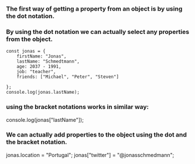 ### The first way of getting a property from an object is by using the dot notation.
### By using the dot notation we can actually select any properties from the object.
```
const jonas = {
    firstName: "Jonas",
    lastName: "Schmedtmann",
    age: 2037 - 1991,
    job: "teacher",
    friends: ["Michael", "Peter", "Steven"]
    
};
console.log(jonas.lastName);
```
### using the bracket notations works in similar way:
console.log(jonas["lastName"]);

### We can actually add properties to the object using the dot and the bracket notation.

jonas.location = "Portugal";
jonas["twitter"] = "@jonasschmedmann";
